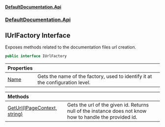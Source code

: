 #### [DefaultDocumentation\.Api](../../../index.md 'index')
### [DefaultDocumentation\.Api](../../../index.md#DefaultDocumentation.Api 'DefaultDocumentation\.Api')

## IUrlFactory Interface

Exposes methods related to the documentation files url creation\.

```csharp
public interface IUrlFactory
```

| Properties | |
| :--- | :--- |
| [Name](Name.md 'DefaultDocumentation\.Api\.IUrlFactory\.Name') | Gets the name of the factory, used to identify it at the configuration level\. |

| Methods | |
| :--- | :--- |
| [GetUrl\(IPageContext, string\)](GetUrl(IPageContext,string).md 'DefaultDocumentation\.Api\.IUrlFactory\.GetUrl\(DefaultDocumentation\.IPageContext, string\)') | Gets the url of the given id\. Returns null of the instance does not know how to handle the provided id\. |
